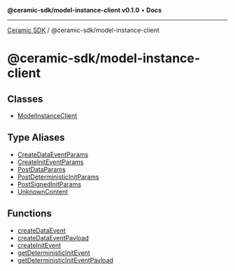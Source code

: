 **@ceramic-sdk/model-instance-client v0.1.0** • **Docs**

***

[Ceramic SDK](../../README.md) / @ceramic-sdk/model-instance-client

# @ceramic-sdk/model-instance-client

## Classes

- [ModelInstanceClient](classes/ModelInstanceClient.md)

## Type Aliases

- [CreateDataEventParams](type-aliases/CreateDataEventParams.md)
- [CreateInitEventParams](type-aliases/CreateInitEventParams.md)
- [PostDataParams](type-aliases/PostDataParams.md)
- [PostDeterministicInitParams](type-aliases/PostDeterministicInitParams.md)
- [PostSignedInitParams](type-aliases/PostSignedInitParams.md)
- [UnknownContent](type-aliases/UnknownContent.md)

## Functions

- [createDataEvent](functions/createDataEvent.md)
- [createDataEventPayload](functions/createDataEventPayload.md)
- [createInitEvent](functions/createInitEvent.md)
- [getDeterministicInitEvent](functions/getDeterministicInitEvent.md)
- [getDeterministicInitEventPayload](functions/getDeterministicInitEventPayload.md)
